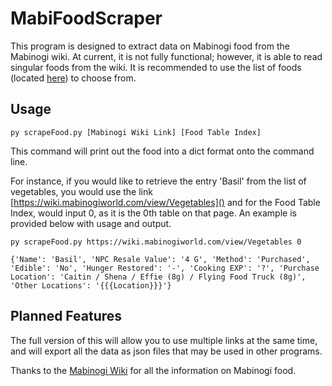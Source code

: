# MabiFoodScraper
This program is designed to extract data on Mabinogi food from the Mabinogi wiki. At current, it is not fully functional; however, it is able to read singular foods from the wiki. It is recommended to use the list of foods (located [here](https://wiki.mabinogiworld.com/view/Category:Food)) to choose from.

## Usage
```
py scrapeFood.py [Mabinogi Wiki Link] [Food Table Index]
```
This command will print out the food into a dict format onto the command line. 


For instance, if you would like to retrieve the entry 'Basil' from the list of vegetables, you would use the link [https://wiki.mabinogiworld.com/view/Vegetables]() and for the Food Table Index, would input 0, as it is the 0th table on that page. An example is provided below with usage and output.
```
py scrapeFood.py https://wiki.mabinogiworld.com/view/Vegetables 0

{'Name': 'Basil', 'NPC Resale Value': '4 G', 'Method': 'Purchased', 'Edible': 'No', 'Hunger Restored': '-', 'Cooking EXP': '?', 'Purchase Location': 'Caitin / Shena / Effie (8g) / Flying Food Truck (8g)', 'Other Locations': '{{{Location}}}'}
```

## Planned Features
The full version of this will allow you to use multiple links at the same time, and will export all the data as json files that may be used in other programs.

Thanks to the [Mabinogi Wiki](https://wiki.mabinogiworld.com/view/Wiki_Home) for all the information on Mabinogi food.